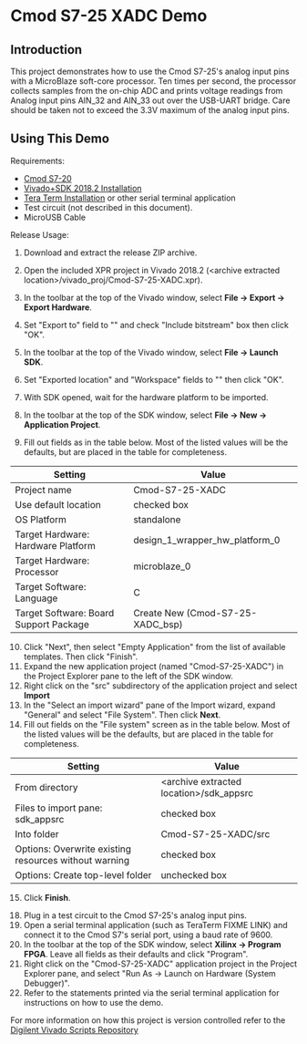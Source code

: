 Cmod S7-25 XADC Demo
==============

Introduction
--------------

This project demonstrates how to use the Cmod S7-25's analog input pins with a MicroBlaze soft-core processor. Ten times per second, the processor collects samples from the on-chip ADC and prints voltage readings from Analog input pins AIN_32 and AIN_33 out over the USB-UART bridge. Care should be taken not to exceed the 3.3V maximum of the analog input pins.

Using This Demo
--------------
Requirements:
* [Cmod S7-20](https://store.digilentinc.com/cmod-s7-breadboardable-spartan-7-fpga-module/)
* [Vivado+SDK 2018.2 Installation](https://reference.digilentinc.com/vivado/installing-vivado/start)
* [Tera Term Installation](https://ttssh2.osdn.jp/index.html.en) or other serial terminal application
* Test circuit (not described in this document).
* MicroUSB Cable
	
Release Usage:

1. Download and extract the release ZIP archive.
2. Open the included XPR project in Vivado 2018.2 (\<archive extracted location\>/vivado_proj/Cmod-S7-25-XADC.xpr).
3. In the toolbar at the top of the Vivado window, select **File -> Export -> Export Hardware**.
4. Set "Export to" field to "<Local to Project>" and check "Include bitstream" box then click "OK".
5. In the toolbar at the top of the Vivado window, select **File -> Launch SDK**.
6. Set "Exported location" and "Workspace" fields to "<Local to Project>" then click "OK".

7. With SDK opened, wait for the hardware platform to be imported.
8. In the toolbar at the top of the SDK window, select **File -> New -> Application Project**.
9. Fill out fields as in the table below. Most of the listed values will be the defaults, but are placed in the table for completeness.
  
| Setting                                | Value                            |
| -------------------------------------- | -------------------------------- |
| Project name                           | Cmod-S7-25-XADC                  |
| Use default location                   | checked box                      |
| OS Platform                            | standalone                       |
| Target Hardware: Hardware Platform     | design_1_wrapper_hw_platform_0   |
| Target Hardware: Processor             | microblaze_0                     |
| Target Software: Language              | C                                |
| Target Software: Board Support Package | Create New (Cmod-S7-25-XADC_bsp) |

10. Click "Next", then select "Empty Application" from the list of available templates. Then click "Finish".
11. Expand the new application project (named "Cmod-S7-25-XADC") in the Project Explorer pane to the left of the SDK window.
12. Right click on the "src" subdirectory of the application project and select **Import**
13. In the "Select an import wizard" pane of the Import wizard, expand "General" and select "File System". Then click **Next**.
14. Fill out fields on the "File system" screen as in the table below. Most of the listed values will be the defaults, but are placed in the table for completeness.

| Setting                                               | Value                                     |
| ----------------------------------------------------- | ----------------------------------------- |
| From directory                                        | \<archive extracted location\>/sdk_appsrc |
| Files to import pane: sdk_appsrc                      | checked box                               |
| Into folder                                           | Cmod-S7-25-XADC/src                       |
| Options: Overwrite existing resources without warning | checked box                               |
| Options: Create top-level folder                      | unchecked box                             |

15. Click **Finish**.
<!--- Note for maintainers: This project does not require any additional application or bsp configuration. If this changes, please add the required steps to manually add them here. --->
18. Plug in a test circuit to the Cmod S7-25's analog input pins.
19. Open a serial terminal application (such as TeraTerm FIXME LINK) and connect it to the Cmod S7's serial port, using a baud rate of 9600.
20. In the toolbar at the top of the SDK window, select **Xilinx -> Program FPGA**. Leave all fields as their defaults and click "Program".
21. Right click on the "Cmod-S7-25-XADC" application project in the Project Explorer pane, and select "Run As -> Launch on Hardware (System Debugger)".
22. Refer to the statements printed via the serial terminal application for instructions on how to use the demo.

<!--- FIXME Tera Term ... --->

For more information on how this project is version controlled refer to the [Digilent Vivado Scripts Repository](https://github.com/artvvb/digilent-vivado-scripts)
